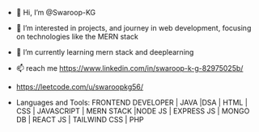- 👋 Hi, I’m @Swaroop-KG
- 👀 I’m interested in  projects, and journey in web development, focusing on technologies like the MERN stack
- 🌱 I’m currently learning  mern stack and deeplearning

- 📫 reach me https://www.linkedin.com/in/swaroop-k-g-82975025b/
-  https://leetcode.com/u/swaroopkg56/
-  Languages and Tools: FRONTEND DEVELOPER | JAVA |DSA | HTML | CSS | JAVASCRIPT | MERN STACK |NODE JS | EXPRESS JS | MONGO DB | REACT JS | TAILWIND CSS | PHP 



<!---
Swaroop-KG/Swaroop-KG is a ✨ special ✨ repository because its `README.md` (this file) appears on your GitHub profile.
You can click the Preview link to take a look at your changes.
--->
